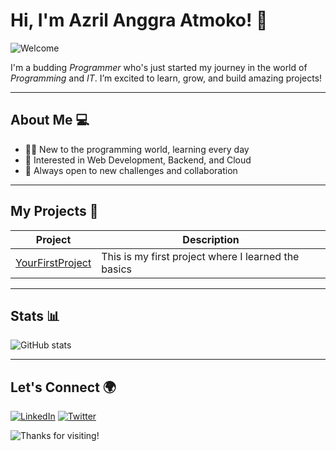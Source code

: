 # Hi, I'm Azril Anggra Atmoko! 👋

![Welcome](https://media.giphy.com/media/l0HlBO7eyXzSZkJri/giphy.gif)

I'm a budding *Programmer* who's just started my journey in the world of *Programming* and *IT*. I’m excited to learn, grow, and build amazing projects!

---

## About Me 💻

- 👨‍💻 New to the programming world, learning every day
- 🔧 Interested in Web Development, Backend, and Cloud
- 🚀 Always open to new challenges and collaboration

---

## My Projects 🚀

| Project | Description |
| ------- | ----------- |
| [YourFirstProject](https://github.com/MamangZriel/Web-Programming-Zriel) | This is my first project where I learned the basics |


---

## Stats 📊

![GitHub stats](https://github-readme-stats.vercel.app/api?username=Azril-Anggra-Atmoko&show_icons=true&theme=radical)

---

## Let's Connect 🌍

[![LinkedIn](https://img.shields.io/badge/LinkedIn-blue?style=for-the-badge&logo=linkedin)](https://linkedin.com/in/yourprofile)
[![Twitter](https://img.shields.io/badge/Twitter-blue?style=for-the-badge&logo=twitter)](https://twitter.com/yourprofile)

![Thanks for visiting!](https://svg-banners.vercel.app/api?type=glitch&text=Thanks%20for%20visiting!&width=800&height=100)
